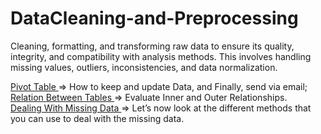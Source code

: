 # DataCleaning-and-Preprocessing
Cleaning, formatting, and transforming raw data to ensure its quality, integrity, and compatibility with analysis methods. This involves handling missing values, outliers, inconsistencies, and data normalization.

<a href="https://github.com/marceloudo/DataCleaning-and-Preprocessing/blob/main/Pivot%20Table.ipynb">
Pivot Table </a>=> How to keep and update Data, and Finally, send via email;<br>
<a href="https://github.com/marceloudo/DataCleaning-and-Preprocessing/blob/main/Relationship%20between%20Tables.ipynb">
Relation Between Tables </a> => Evaluate Inner and Outer Relationships.<br>
<a href="https://github.com/marceloudo/DataCleaning-and-Preprocessing/blob/main/Relationship%20between%20Tables.ipynb">
Dealing With Missing Data </a> => Let’s now look at the different methods that you can use to deal with the missing data.
